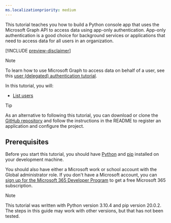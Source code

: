 ```yaml
---
ms.localizationpriority: medium
---
```


<!-- markdownlint-disable MD041 -->

This tutorial teaches you how to build a Python console app that uses the Microsoft Graph API to access data using app-only authentication. App-only authentication is a good choice for background services or applications that need to access data for all users in an organization.

[!INCLUDE [preview-disclaimer](../preview-disclaimer.md)]

> [!NOTE]
> To learn how to use Microsoft Graph to access data on behalf of a user, see this [user (delegated) authentication tutorial](/graph/tutorials/python).

In this tutorial, you will:

- [List users](/graph/api/user-list)

> [!TIP]
> As an alternative to following this tutorial, you can download or clone the [GitHub repository](https://github.com/microsoftgraph/msgraph-training-python/tree/main/app-auth) and follow the instructions in the README to register an application and configure the project.

## Prerequisites

Before you start this tutorial, you should have [Python](https://www.python.org/) and [pip](https://pip.pypa.io/en/stable/) installed on your development machine.

You should also have either a Microsoft work or school account with the Global administrator role. If you don't have a Microsoft account, you can [sign up for the Microsoft 365 Developer Program](https://developer.microsoft.com/microsoft-365/dev-program) to get a free Microsoft 365 subscription.

> [!NOTE]
> This tutorial was written with Python version 3.10.4 and pip version 20.0.2. The steps in this guide may work with other versions, but that has not been tested.
